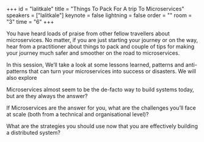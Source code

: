 ﻿+++
id = "lalitkale"
title = "Things To Pack For A trip To Microservices"
speakers = ["lalitkale"]
keynote = false
lightning = false
order = ""
room = "3"
time = "6"
+++

You have heard loads of praise from other fellow travellers about microservices. No matter, if you are just starting your journey or on the way, hear from a practitioner about things to pack and couple of tips for making your journey much safer and smoother on the road to microservices.

In this session, We’ll take a look at some lessons learned, patterns and anti-patterns that can turn your microservices into success or disasters. We will also explore

Microservices almost seem to be the de-facto way to build systems today, but are they always the answer?

If Microservices are the answer for you, what are the challenges you’ll face at scale (both from a technical and organisational level)?

What are the strategies you should use now that you are effectively building a distributed system?
